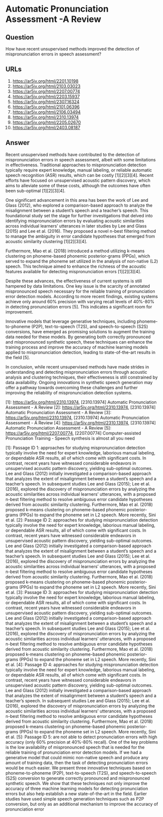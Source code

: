 # Automatic Pronunciation Assessment -A Review

## Question

How have recent unsupervised methods improved the detection of mispronunciation errors in speech assessment?

## URLs

1. https://ar5iv.org/html/2201.10198
2. https://ar5iv.org/html/2103.03023
3. https://ar5iv.org/html/2207.00774
4. https://ar5iv.org/html/2203.15937
5. https://ar5iv.org/html/2307.16324
6. https://ar5iv.org/html/2101.06396
7. https://ar5iv.org/html/2106.03494
8. https://ar5iv.org/html/2310.13974
9. https://ar5iv.org/html/2205.02670
10. https://ar5iv.org/html/2403.08187

## Answer

Recent unsupervised methods have contributed to the detection of mispronunciation errors in speech assessment, albeit with some limitations in effectiveness. Traditional approaches to mispronunciation detection typically require expert knowledge, manual labeling, or reliable automatic speech recognition (ASR) results, which can be costly [1][2][3][4]. Recent efforts have focused on unsupervised acoustic pattern discovery, which aims to alleviate some of these costs, although the outcomes have often been sub-optimal [1][2][3][4].

One significant advancement in this area has been the work of Lee and Glass (2012), who explored a comparison-based approach to analyze the misalignment between a student’s speech and a teacher’s speech. This foundational study set the stage for further investigations that delved into identifying mispronunciation errors by evaluating acoustic similarities across individual learners’ utterances in later studies by Lee and Glass (2015) and Lee et al. (2016). They proposed a novel n-best filtering method to manage the ambiguity in error candidate hypotheses that emerged from acoustic similarity clustering [1][2][3][4].

Furthermore, Mao et al. (2018) introduced a method utilizing k-means clustering on phoneme-based phonemic posterior-grams (PPGs), which served to expand the phoneme set utilized in the analysis of non-native (L2) speech. This technique aimed to enhance the richness of the acoustic features available for detecting mispronunciation errors [1][2][3][4].

Despite these advances, the effectiveness of current systems is still hampered by data limitations. One key issue is the scarcity of annotated mispronounced speech necessary for the reliable training of pronunciation error detection models. According to more recent findings, existing systems achieve only around 60% precision with varying recall levels of 40%-80% in detecting pronunciation errors [5]. This indicates a significant room for improvement.

Innovative models that leverage generative techniques, including phoneme-to-phoneme (P2P), text-to-speech (T2S), and speech-to-speech (S2S) conversions, have emerged as promising solutions to augment the training data needed for these models. By generating both correctly pronounced and mispronounced synthetic speech, these techniques can enhance the training process and improve the accuracy of machine learning models applied to mispronunciation detection, leading to state-of-the-art results in the field [5].

In conclusion, while recent unsupervised methods have made strides in understanding and detecting mispronunciation errors through acoustic analysis and clustering techniques, their effectiveness is still constrained by data availability. Ongoing innovations in synthetic speech generation may offer a pathway towards overcoming these challenges and further improving the reliability of mispronunciation detection systems.

[1]: https://ar5iv.org/html/2310.13974, [2310.13974] Automatic Pronunciation Assessment - A Review
[2]: https://ar5iv.org/html/2310.13974, [2310.13974] Automatic Pronunciation Assessment - A Review
[3]: https://ar5iv.org/html/2310.13974, [2310.13974] Automatic Pronunciation Assessment - A Review
[4]: https://ar5iv.org/html/2310.13974, [2310.13974] Automatic Pronunciation Assessment - A Review
[5]: https://ar5iv.org/html/2207.00774, [2207.00774] Computer-assisted Pronunciation Training - Speech synthesis is almost all you need

[1]: Passage ID 1: approaches for studying mispronunciation detection typically involve the need for expert knowledge, laborious manual labeling, or dependable ASR results, all of which come with significant costs. In contrast, recent years have witnessed considerable endeavors in unsupervised acoustic pattern discovery, yielding sub-optimal outcomes. Lee and Glass (2012) initially investigated a comparison-based approach that analyzes the extent of misalignment between a student’s speech and a teacher’s speech. In subsequent studies Lee and Glass (2015); Lee et al. (2016), explored the discovery of mispronunciation errors by analyzing the acoustic similarities across individual learners’ utterances, with a proposed n-best filtering method to resolve ambiguous error candidate hypotheses derived from acoustic similarity clustering. Furthermore, Mao et al. (2018) proposed k-means clustering on phoneme-based phonemic posterior-grams (PPGs) to expand the phoneme set in L2 speech. More recently, Sini et al.
[2]: Passage ID 2: approaches for studying mispronunciation detection typically involve the need for expert knowledge, laborious manual labeling, or dependable ASR results, all of which come with significant costs. In contrast, recent years have witnessed considerable endeavors in unsupervised acoustic pattern discovery, yielding sub-optimal outcomes. Lee and Glass (2012) initially investigated a comparison-based approach that analyzes the extent of misalignment between a student’s speech and a teacher’s speech. In subsequent studies Lee and Glass (2015); Lee et al. (2016), explored the discovery of mispronunciation errors by analyzing the acoustic similarities across individual learners’ utterances, with a proposed n-best filtering method to resolve ambiguous error candidate hypotheses derived from acoustic similarity clustering. Furthermore, Mao et al. (2018) proposed k-means clustering on phoneme-based phonemic posterior-grams (PPGs) to expand the phoneme set in L2 speech. More recently, Sini et al.
[3]: Passage ID 3: approaches for studying mispronunciation detection typically involve the need for expert knowledge, laborious manual labeling, or dependable ASR results, all of which come with significant costs. In contrast, recent years have witnessed considerable endeavors in unsupervised acoustic pattern discovery, yielding sub-optimal outcomes. Lee and Glass (2012) initially investigated a comparison-based approach that analyzes the extent of misalignment between a student’s speech and a teacher’s speech. In subsequent studies Lee and Glass (2015); Lee et al. (2016), explored the discovery of mispronunciation errors by analyzing the acoustic similarities across individual learners’ utterances, with a proposed n-best filtering method to resolve ambiguous error candidate hypotheses derived from acoustic similarity clustering. Furthermore, Mao et al. (2018) proposed k-means clustering on phoneme-based phonemic posterior-grams (PPGs) to expand the phoneme set in L2 speech. More recently, Sini et al.
[4]: Passage ID 4: approaches for studying mispronunciation detection typically involve the need for expert knowledge, laborious manual labeling, or dependable ASR results, all of which come with significant costs. In contrast, recent years have witnessed considerable endeavors in unsupervised acoustic pattern discovery, yielding sub-optimal outcomes. Lee and Glass (2012) initially investigated a comparison-based approach that analyzes the extent of misalignment between a student’s speech and a teacher’s speech. In subsequent studies Lee and Glass (2015); Lee et al. (2016), explored the discovery of mispronunciation errors by analyzing the acoustic similarities across individual learners’ utterances, with a proposed n-best filtering method to resolve ambiguous error candidate hypotheses derived from acoustic similarity clustering. Furthermore, Mao et al. (2018) proposed k-means clustering on phoneme-based phonemic posterior-grams (PPGs) to expand the phoneme set in L2 speech. More recently, Sini et al.
[5]: Passage ID 5: are not able to detect pronunciation errors with high accuracy (only 60% precision at 40%-80% recall). One of the key problems is the low availability of mispronounced speech that is needed for the reliable training of pronunciation error detection models. If we had a generative model that could mimic non-native speech and produce any amount of training data, then the task of detecting pronunciation errors would be much easier. We present three innovative techniques based on phoneme-to-phoneme (P2P), text-to-speech (T2S), and speech-to-speech (S2S) conversion to generate correctly pronounced and mispronounced synthetic speech. We show that these techniques not only improve the accuracy of three machine learning models for detecting pronunciation errors but also help establish a new state-of-the-art in the field. Earlier studies have used simple speech generation techniques such as P2P conversion, but only as an additional mechanism to improve the accuracy of pronunciation error